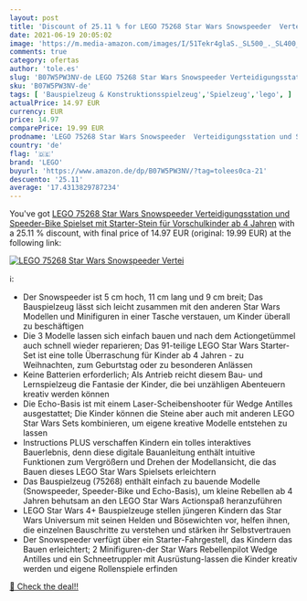 ```yaml
---
layout: post
title: 'Discount of 25.11 % for LEGO 75268 Star Wars Snowspeeder  Vertei'
date: 2021-06-19 20:05:02
image: 'https://m.media-amazon.com/images/I/51Tekr4glaS._SL500_._SL400_.jpg'
comments: true
category: ofertas
author: 'tole.es'
slug: 'B07W5PW3NV-de LEGO 75268 Star Wars Snowspeeder Verteidigungsstation und...'
sku: 'B07W5PW3NV-de'
tags: [ 'Bauspielzeug & Konstruktionsspielzeug','Spielzeug','lego', ]
actualPrice: 14.97 EUR
currency: EUR
price: 14.97
comparePrice: 19.99 EUR
prodname: 'LEGO 75268 Star Wars Snowspeeder  Verteidigungsstation und Speeder-Bike  Spielset mit Starter-Stein für Vorschulkinder ab 4 Jahren'
country: 'de'
flag: '🇩🇪'
brand: 'LEGO'
buyurl: 'https://www.amazon.de/dp/B07W5PW3NV/?tag=tolees0ca-21'
descuento: '25.11'
average: '17.4313829787234'
---
```


You've got [LEGO 75268 Star Wars Snowspeeder  Verteidigungsstation und Speeder-Bike  Spielset mit Starter-Stein für Vorschulkinder ab 4 Jahren](https://www.amazon.de/dp/B07W5PW3NV/?tag=tolees0ca-21) with a  25.11 % discount, with final price of 14.97 EUR (original: 19.99 EUR) at the following link:

[![LEGO 75268 Star Wars Snowspeeder  Vertei](https://m.media-amazon.com/images/I/51Tekr4glaS._SL500_._SL400_.jpg)](https://www.amazon.de/dp/B07W5PW3NV/?tag=tolees0ca-21)

ℹ️:

- Der Snowspeeder ist 5 cm hoch, 11 cm lang und 9 cm breit; Das Bauspielzeug lässt sich leicht zusammen mit den anderen Star Wars Modellen und Minifiguren in einer Tasche verstauen, um Kinder überall zu beschäftigen
- Die 3 Modelle lassen sich einfach bauen und nach dem Actiongetümmel auch schnell wieder reparieren; Das 91-teilige LEGO Star Wars Starter-Set ist eine tolle Überraschung für Kinder ab 4 Jahren - zu Weihnachten, zum Geburtstag oder zu besonderen Anlässen
- Keine Batterien erforderlich; Als Antrieb reicht diesem Bau- und Lernspielzeug die Fantasie der Kinder, die bei unzähligen Abenteuern kreativ werden können
- Die Echo-Basis ist mit einem Laser-Scheibenshooter für Wedge Antilles ausgestattet; Die Kinder können die Steine aber auch mit anderen LEGO Star Wars Sets kombinieren, um eigene kreative Modelle entstehen zu lassen
- Instructions PLUS verschaffen Kindern ein tolles interaktives Bauerlebnis, denn diese digitale Bauanleitung enthält intuitive Funktionen zum Vergrößern und Drehen der Modellansicht, die das Bauen dieses LEGO Star Wars Spielsets erleichtern
- Das Bauspielzeug (75268) enthält einfach zu bauende Modelle (Snowspeeder, Speeder-Bike und Echo-Basis), um kleine Rebellen ab 4 Jahren behutsam an den LEGO Star Wars Actionspaß heranzuführen
- LEGO Star Wars 4+ Bauspielzeuge stellen jüngeren Kindern das Star Wars Universum mit seinen Helden und Bösewichten vor, helfen ihnen, die einzelnen Bauschritte zu verstehen und stärken ihr Selbstvertrauen
- Der Snowspeeder verfügt über ein Starter-Fahrgestell, das Kindern das Bauen erleichtert; 2 Minifiguren-der Star Wars Rebellenpilot Wedge Antilles und ein Schneetruppler mit Ausrüstung-lassen die Kinder kreativ werden und eigene Rollenspiele erfinden

[🛒 Check the deal!!](https://www.amazon.de/dp/B07W5PW3NV/?tag=tolees0ca-21)
